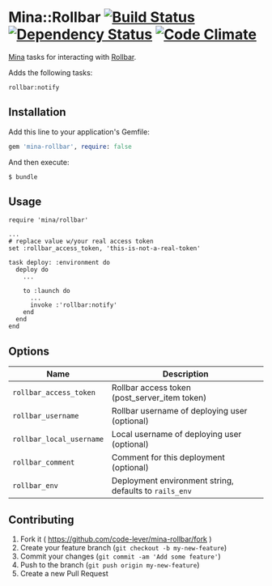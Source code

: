 # Mina::Rollbar [![Build Status](https://travis-ci.org/code-lever/mina-rollbar.png)](https://travis-ci.org/code-lever/mina-rollbar) [![Dependency Status](https://gemnasium.com/code-lever/mina-rollbar.png)](https://gemnasium.com/code-lever/mina-rollbar) [![Code Climate](https://codeclimate.com/github/code-lever/mina-rollbar.png)](https://codeclimate.com/github/code-lever/mina-rollbar)

[Mina](https://github.com/mina-deploy/mina) tasks for interacting with [Rollbar](http://rollbar.com).

Adds the following tasks:

    rollbar:notify

## Installation

Add this line to your application's Gemfile:

```ruby
gem 'mina-rollbar', require: false
```

And then execute:

    $ bundle

## Usage

    require 'mina/rollbar'

    ...
    # replace value w/your real access token
    set :rollbar_access_token, 'this-is-not-a-real-token'

    task deploy: :environment do
      deploy do
        ...

        to :launch do
          ...
          invoke :'rollbar:notify'
        end
      end
    end

## Options

| Name                         | Description                                            |
| ---------------------------- | ------------------------------------------------------ |
| `rollbar_access_token`       | Rollbar access token (post_server_item token)          |
| `rollbar_username`           | Rollbar username of deploying user (optional)          |
| `rollbar_local_username`     | Local username of deploying user (optional)            |
| `rollbar_comment`            | Comment for this deployment (optional)                 |
| `rollbar_env`                | Deployment environment string, defaults to `rails_env` |

## Contributing

1. Fork it ( https://github.com/code-lever/mina-rollbar/fork )
2. Create your feature branch (`git checkout -b my-new-feature`)
3. Commit your changes (`git commit -am 'Add some feature'`)
4. Push to the branch (`git push origin my-new-feature`)
5. Create a new Pull Request
